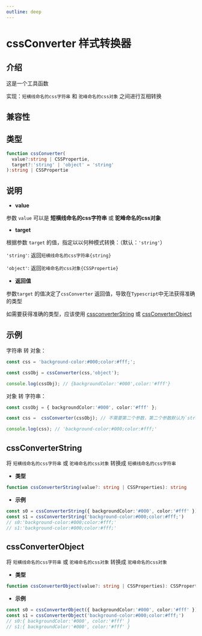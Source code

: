 ```yaml
---
outline: deep
---
```


# cssConverter 样式转换器

## 介绍
这是一个工具函数

实现：`短横线命名的css字符串` 和 `驼峰命名的css对象` 之间进行互相转换

## 兼容性

<SupportTable  H5  WEIXIN TOUTIAO BAIDU ALIPAY LARK/>

## 类型

```ts
function cssConverter(
  value?:string | CSSPropertie,
  target?:'string' | 'object' = 'string'
):string | CSSPropertie
```
## 说明

- **value**

参数 `value` 可以是 **短横线命名的css字符串** 或 **驼峰命名的css对象**

- **target**

根据参数 `target` 的值，指定以以何种模式转换：（默认：`'string'`）

`'string'`: 返回`短横线命名的css字符串{string}`

`'object'`: 返回`驼峰命名的css对象{CSSPropertie}`

- **返回值**

参数`target` 的值决定了`cssConverter` 返回值，导致在`Typescript`中无法获得准确的类型

如需要获得准确的类型，应该使用 [cssconverterString](#cssconverterstring) 或 [cssConverterObject](#cssconverterobject)

## 示例

 字符串 转 对象：

```ts
const css = 'background-color:#000;color:#fff;';

const cssObj = cssConverter(css,'object');

console.log(cssObj); // {backgroundColor:'#000',color:'#fff'}
```

 对象 转 字符串：

```ts
const cssObj = { backgroundColor:'#000', color:'#fff' };

const css =  cssConverter(cssObj); // 不需要第二个参数，第二个参数默认为`string`

console.log(css); // 'background-color:#000;color:#fff;'
```

## cssConverterString

将 `短横线命名的css字符串` 或 `驼峰命名的css对象` 转换成 `短横线命名的css字符串`

- **类型**

```ts
function cssConverterString(value?: string | CSSProperties): string
```

- **示例**

```ts
const s0 = cssConverterString({ backgroundColor:'#000', color:'#fff' })
const s1 = cssConverterString('background-color:#000;color:#fff;')
// s0:'background-color:#000;color:#fff;'
// s1:'background-color:#000;color:#fff;'
```

## cssConverterObject

将 `短横线命名的css字符串` 或 `驼峰命名的css对象` 转换成 `驼峰命名的css对象`

- **类型**

```ts
function cssConverterObject(value?: string | CSSProperties): CSSProperties
```

- **示例**
```ts
const s0 = cssConverterObject({ backgroundColor:'#000', color:'#fff' })
const s1 = cssConverterObject('background-color:#000;color:#fff;')
// s0:{ backgroundColor:'#000', color:'#fff' }
// s1:{ backgroundColor:'#000', color:'#fff' }
```
